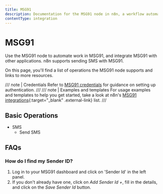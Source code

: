 ```yaml
---
title: MSG91
description: Documentation for the MSG91 node in n8n, a workflow automation platform. Includes details of operations and configuration, and links to examples and credentials information.
contentType: integration
---
```


# MSG91

Use the MSG91 node to automate work in MSG91, and integrate MSG91 with other applications. n8n supports sending SMS with MSG91.

On this page, you'll find a list of operations the MSG91 node supports and links to more resources.

/// note | Credentials
Refer to [MSG91 credentials](/integrations/builtin/credentials/msg91/) for guidance on setting up authentication. 
///
/// note | Examples and templates
For usage examples and templates to help you get started, take a look at n8n's [MSG91 integrations](https://n8n.io/integrations/msg91/){:target="_blank" .external-link} list.
///

## Basic Operations

* SMS
    * Send SMS

## FAQs

### How do I find my Sender ID?

1. Log in to your MSG91 dashboard and click on 'Sender Id' in the left panel.
2. If you don't already have one, click on *Add Sender Id +*, fill in the details, and click on the *Save Sender Id* button.

